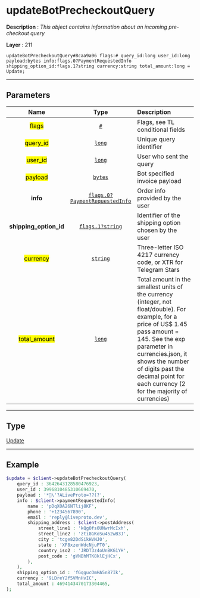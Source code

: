 # updateBotPrecheckoutQuery

**Description** : *This object contains information about an incoming pre\-checkout query*

**Layer** : 211

```tl
updateBotPrecheckoutQuery#8caa9a96 flags:# query_id:long user_id:long payload:bytes info:flags.0?PaymentRequestedInfo shipping_option_id:flags.1?string currency:string total_amount:long = Update;
```

---

## Parameters

| Name | Type | Description |
| :---: | :---: | :--- |
| <mark>flags</mark> | [`#`](type/#) | Flags, see TL conditional fields |
| <mark>query_id</mark> | [`long`](type/long) | Unique query identifier |
| <mark>user_id</mark> | [`long`](type/long) | User who sent the query |
| <mark>payload</mark> | [`bytes`](type/bytes) | Bot specified invoice payload |
| **info** | [`flags.0?PaymentRequestedInfo`](type/PaymentRequestedInfo) | Order info provided by the user |
| **shipping_option_id** | [`flags.1?string`](type/string) | Identifier of the shipping option chosen by the user |
| <mark>currency</mark> | [`string`](type/string) | Three-letter ISO 4217 currency code, or XTR for Telegram Stars |
| <mark>total_amount</mark> | [`long`](type/long) | Total amount in the smallest units of the currency (integer, not float/double). For example, for a price of US$ 1.45 pass amount = 145. See the exp parameter in currencies.json, it shows the number of digits past the decimal point for each currency (2 for the majority of currencies) |

---

## Type

[Update](type/Update)

---

## Example

```php
$update = $client->updateBotPrecheckoutQuery(
	query_id : 3642643128580476923,
	user_id : 3996810485310669470,
	payload : '*\'?ALiveProto=??(?',
	info : $client->paymentRequestedInfo(
		name : 'pDqXOA26NTlij8KF',
		phone : '+1234567890',
		email : 'reply@liveproto.dev',
		shipping_address : $client->postAddress(
			street_line1 : 'kQgOfs0UNwrMcIxh',
			street_line2 : 'zti8GKoSu452wB3J',
			city : 'tcge82DdSikHVNJ0',
			state : 'XF8xzenWdcNjuPT0',
			country_iso2 : 'JRDT3z4oUnBKG1YH',
			post_code : 'gVNBhMTK8klEjHCx',
		),
	),
	shipping_option_id : 'fGqgucOmHA5n87Ik',
	currency : '9LDreY2f5VMnHvIC',
	total_amount : 4694143470173304465,
);
```